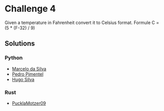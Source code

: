 # Challenge 4 

Given a temperature in Fahrenheit convert it to Celsius format.
Formule 
C = (5 * (F-32) / 9)

## Solutions
### Python 
* [Marcelo da Silva](https://github.com/marcelodasilva/challenges-hacktoberfest/blob/master/challenges/4/Python/marcelodasilva.py)
* [Pedro Pimentel](https://github.com/pedro5/challenges-hacktoberfest/blob/master/challenges/4/Python/pedro5.py)
* [Hugo Silva](https://github.com/pedro5/challenges-hacktoberfest/blob/master/challenges/4/Python/hugoadriao.py)
### Rust
* [PucklaMotzer09](https://github.com/PucklaMotzer09/challenges-hacktoberfest/blob/master/challenges/4/Rust/pucklamotzer09/src/main.rs)

